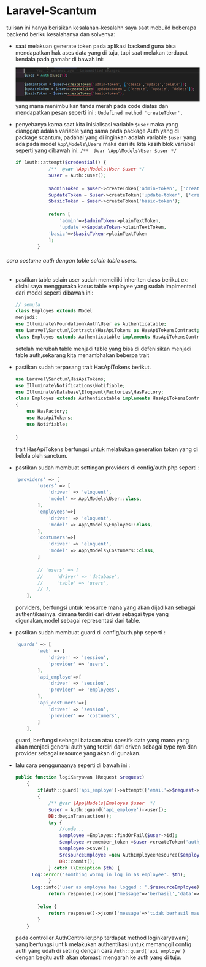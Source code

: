 # Laravel-Scantum

tulisan ini hanya berisikan kesalahan-kesalahn saya saat mebuild beberapa backend beriku kesalahanya dan solvenya:

* saat melakuan generate token pada aplikasi backend guna bisa mendapatkan hak ases data yang di tuju, tapi saat melakan terdapat kendala pada gamabr di bawah ini:

  ![1687062068400](image/laravel-scantum/1687062068400.png)yang mana menimbulkan tanda merah pada code diatas dan mendapatkan pesan seperti ini : `Undefined method 'createToken'.`
* penyebanya karna saat kita inisialisasi variable `$user` maka yang dianggap adalah variable yang sama pada package Auth yang di package scantum, padahal yang di inginkan adalah variable `$user` yang ada pada model `App\Models\Users` maka dari itu kita kasih blok variabel seperti yang dibawah ini:
  `/**  @var \App\Models\User $user */`

  ```php
  if (Auth::attempt($credential)) {
              /**  @var \App\Models\User $user */
              $user = Auth::user();

              $adminToken = $user->createToken('admin-token', ['create','update','delete']);
              $updateToken = $user->createToken('update-token', ['create', 'update', 'delete']);
              $basicToken = $user->createToken('basic-token');

              return [
                  'admin'=>$adminToken->plainTextToken,
                  'update'=>$updateToken->plainTextToken,
              'basic'=>$basicToken->plainTextToken
              ];
          }
  ```

###### cara costume auth dengan table selain table users.

* pastikan table selain user sudah memeiliki inheriten class berikut
  ex:
  disini saya menggunaka kasus table employee yang sudah implmentasi dari model seperti dibawah ini:

  ```php
  // semula
  class Employes extends Model
  menjadi:
  use Illuminate\Foundation\Auth\User as Authenticatable;
  use Laravel\Sanctum\Contracts\HasApiTokens as HasApiTokensContract;
  class Employes extends Authenticatable implements HasApiTokensContract
  ```
  setelah merubah table menjadi table yang bisa di defenisikan menjadi table auth,sekarang kita menambhakan beberpa trait
* pastikan sudah terpasang trait HasApiTokens berikut.

  ```php
  use Laravel\Sanctum\HasApiTokens;
  use Illuminate\Notifications\Notifiable;
  use Illuminate\Database\Eloquent\Factories\HasFactory;
  class Employes extends Authenticatable implements HasApiTokensContract
  {
      use HasFactory;
      use HasApiTokens;
      use Notifiable;

  }
  ```
  trait HasApiTokens berfungsi untuk melakukan generation token yang di kelola oleh sanctum.
* pastikan sudah membuat settingan providers di config/auth.php seperti :

  ```php
  'providers' => [
          'users' => [
              'driver' => 'eloquent',
              'model' => App\Models\User::class,
          ],
          'employees'=>[
              'driver' => 'eloquent',
              'model' => App\Models\Employes::class,
          ],
          'costumers'=>[
              'driver' => 'eloquent',
              'model' => App\Models\Costumers::class,
          ]

          // 'users' => [
          //     'driver' => 'database',
          //     'table' => 'users',
          // ],
      ],
  ```
  porviders, berfungsi untuk reosurce mana yang akan dijadikan sebagai authentikasinya. dimana terdiri dari driver sebagai type yang digunakan,model sebagai representasi dari table.
* pastikan sudah membuat guard di config/auth.php seperti :

  ```php
  'guards' => [
          'web' => [
              'driver' => 'session',
              'provider' => 'users',
          ],
          'api_employe'=>[
              'driver' => 'session',
              'provider' => 'employees',
          ],
          'api_costumers'=>[
              'driver' => 'session',
              'provider' => 'costumers',
          ]
      ],
  ```
  guard, berfungsi sebagai batasan atau spesifk data yang mana yang akan menjadi general auth yang terdiri  dari driven sebagai type nya dan provider sebagai resource yang akan di gunakan.
* lalu cara penggunaanya seperti di bawah ini :

  ```php
  public function logiKaryawan (Request $request)
      {
          if(Auth::guard('api_employe')->attempt(['email'=>$request->email,'password'=>$request->password]))
          {
              /** @var \App\Models\Employes $user  */
              $user = Auth::guard('api_employe')->user();
              DB::beginTransaction();
              try {
                  //code...
                  $employee =Employes::findOrFail($user->id);
                  $employee->remember_token =$user->createToken('auth_employee')->plainTextToken;
                  $employee->save();
                  $resourceEmployee =new AuthEmployeeResource($employee);
                  DB::commit();
              } catch (\Exception $th) {
  		Log::error('somthing worng in log in as employee'. $th);
              }
  	    Log::info('user as employee has logged : '.$resourceEmployee);
              return response()->json(["message"=>'berhasil','data'=>$resourceEmployee],Response::HTTP_ACCEPTED);

          }else {
              return response()->json(['message'=>'tidak berhasil masuk'],Response::HTTP_FAILED_DEPENDENCY);
          }
      }
  ```
  pada controller AuthController.php terdapat method loginkaryawan() yang berfungsi untik melakukan authentikasi untuk memanggil config auth yang udah di setiing dengan cara  `Auth::guard('api_employe')` dengan begitu auth akan otomasti mengarah ke auth yang di tuju.

